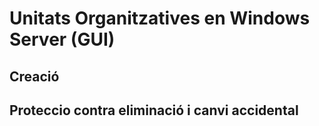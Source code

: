 # Unitats Organitzatives en Windows Server (GUI)
## Creació

## Proteccio contra eliminació i canvi accidental

